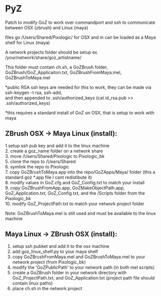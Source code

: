 PyZ
===

Patch to modify GoZ to work over commandport and ssh to communicate between OSX (zbrush) and Linux (maya)

files go /Users/Shared/Pixologic/ for OSX
and in can be loaded as a Maya shelf for Linux (maya)

A network projects folder should be setup ex. /your/network/share/goz_artistname/

This folder must contain ch.sh, a GoZBrush folder, GoZBrush/GoZ_Applicaiton.txt, GoZBrushFromMaya.mel, GoZBrushToMaya.mel

*public RSA ssh keys are needed for this to work, 
they can be made via ssh-keygen -t rsa, ssh-add,  
and then appended to .ssh/authorized_keys (cat id_rsa.pub >> .ssh/authorized_keys)  

*this requires a standard install of GoZ on OSX, that is setup to work with maya  

ZBrush OSX -> Maya Linux (install):
-----------------------------------
1.setup ssh pub key and add it to the linux machine  
2. create a goz_name folder on a network share  
3. move /Users/Shared/Pixologic to Pixologic_bk  
5. clone the repo to /Users/Shared  
6. symlink the repo to Pixologic  
7. copy GoZBrushToMaya.app  into the repo/GoZApps/Maya/ folder (this a standard goz *.app file I cant redistibute it)  
8. modify values in GoZ.cfg and GoZ_Config.txt to match your install  
9. copy GoZBrushFromApp.app, GoZMakeObjectPath.app, GoZ_Application.txt, GoZ_Config.txt, and the /Scripts folder from the Pixologic_bk   
10. modify GoZ_ProjectPath.txt to match your network project folder   

Note:
GoZBrushToMaya.mel is still used and must be available to the linux machine

Maya Linux -> ZBrush OSX (install):
-----------------------------------
1. setup ssh pubket and add it to the osx machine
2. add goz_linux_shelf.py to your maya shelf
3. copy GoZBrushFromMaya.mel and GoZBrushToMaya.mel to your network project (from Pixologic_bk)
4. modify the 'GoZPublicPath' to your network path (in both mel scripts)
5. create a GoZBrush folder in your network directory with GoZ_ProjectPath.txt, and GoZ_Application.txt (project path file should contain linux paths)
6. place ch.sh in the network project 
